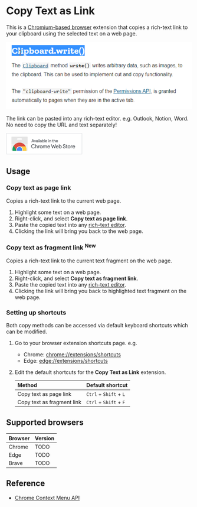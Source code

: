 # Copy Text as Link

This is a [Chromium-based browser](#supported-browsers) extension that copies a rich-text link to your clipboard using the selected text on a web page.

![Demo](./assets/demo.gif)

The link can be pasted into any rich-text editor. e.g. Outlook, Notion, Word. No need to copy the URL and text separately!

![Install via the Chrome Web Store](./assets/install.png)

## Usage

### Copy text as page link

Copies a rich-text link to the current web page.

1. Highlight some text on a web page.
2. Right-click, and select **Copy text as page link**.
3. Paste the copied text into any [rich-text editor](https://richtexteditor.com/demos/default.aspx).
4. Clicking the link will bring you back to the web page.

### Copy text as fragment link <sup>New</sup>

Copies a rich-text link to the current text fragment on the web page.

1. Highlight some text on a web page.
2. Right-click, and select **Copy text as fragment link**.
3. Paste the copied text into any [rich-text editor](https://richtexteditor.com/demos/default.aspx).
4. Clicking the link will bring you back to highlighted text fragment on the web page.

### Setting up shortcuts

Both copy methods can be accessed via default keyboard shortcuts which can be modified.

1. Go to your browser extension shortcuts page. e.g.
   - Chrome: [chrome://extensions/shortcuts](chrome://extensions/shortcuts)
   - Edge: [edge://extensions/shortcuts](edge://extensions/shortcuts)
2. Edit the default shortcuts for the **Copy Text as Link** extension.

   | Method                     | Default shortcut       |
   | -------------------------- | ---------------------- |
   | Copy text as page link     | `Ctrl` + `Shift` + `L` |
   | Copy text as fragment link | `Ctrl` + `Shift` + `F` |

## Supported browsers

| Browser | Version |
| ------- | ------- |
| Chrome  | TODO    |
| Edge    | TODO    |
| Brave   | TODO    |

## Reference

- [Chrome Context Menu API](https://developer.chrome.com/docs/extensions/reference/api/contextMenus)
